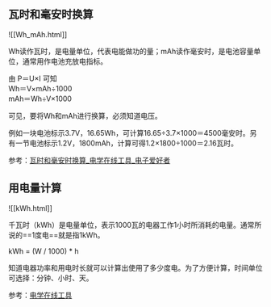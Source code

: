 ## 瓦时和毫安时换算

![[Wh_mAh.html]]

Wh读作瓦时，是电量单位，代表电能做功的量；mAh读作毫安时，是电池容量单位，通常用作电池充放电指标。

由 P＝U×I 可知  
Wh＝V×mAh÷1000  
mAh＝Wh÷V×1000

可见，要将Wh和mAh进行换算，必须知道电压。

例如一块电池标示3.7V，16.65Wh，可计算16.65÷3.7×1000＝4500毫安时。另有一节电池标示1.2V，1800mAh，计算可得1.2×1800÷1000＝2.16瓦时。

参考：[瓦时和毫安时换算_电学在线工具_电子爱好者](https://www.dianziaihaozhe.com/gongju/Wh_mAh/)

## 用电量计算

![[kWh.html]]

千瓦时（kWh）是电量单位，表示1000瓦的电器工作1小时所消耗的电量。通常所说的==1度电==就是指1kWh。  
  
kWh = (W / 1000) * h  
  
知道电器功率和用电时长就可以计算出使用了多少度电。为了方便计算，时间单位可选择：分钟、小时、天。  

  
参考：[电学在线工具](https://www.dianziaihaozhe.com/gongju/kWh/)